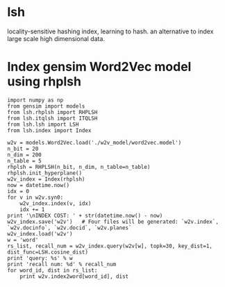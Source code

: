 # lsh
locality-sensitive hashing index, learning to hash.
an alternative to index large scale high dimensional data.

# Index gensim Word2Vec model using rhplsh

    import numpy as np
    from gensim import models
    from lsh.rhplsh import RHPLSH
    from lsh.itqlsh import ITQLSH
    from lsh.lsh import LSH
    from lsh.index import Index
    
    w2v = models.Word2Vec.load('./w2v_model/word2vec.model')
    n_bit = 20
    n_dim = 200
    n_table = 5
    rhplsh = RHPLSH(n_bit, n_dim, n_table=n_table)
    rhplsh.init_hyperplane()
    w2v_index = Index(rhplsh)
    now = datetime.now()
    idx = 0
    for v in w2v.syn0:
        w2v_index.index(v, idx)
        idx += 1
    print '\nINDEX COST: ' + str(datetime.now() - now)
    w2v_index.save('w2v')   # Four files will be generated: `w2v.index`, `w2v.docinfo`, `w2v.docid`, `w2v.planes`
    w2v_index.load('w2v')
    w = 'word'
    rs_list, recall_num = w2v_index.query(w2v[w], topk=30, key_dist=1, dist_func=LSH.cosine_dist)
    print 'query: %s' % w
    print 'recall num: %d' % recall_num
    for word_id, dist in rs_list:
        print w2v.index2word[word_id], dist

